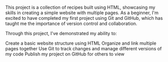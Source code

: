 This project is a collection of recipes built using HTML, showcasing my skills in creating a simple website with multiple pages. As a beginner, I'm excited to have completed my first project using Git and GitHub, which has taught me the importance of version control and collaboration.

Through this project, I've demonstrated my ability to:

Create a basic website structure using HTML
Organize and link multiple pages together
Use Git to track changes and manage different versions of my code
Publish my project on GitHub for others to view